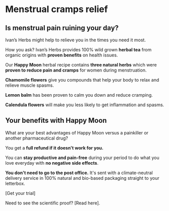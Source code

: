 # Menstrual cramps relief

## Is menstrual pain ruining your day?

Ivan’s Herbs might help to relieve you in the times you need it most.

How you ask? Ivan’s Herbs provides 100% wild grown **herbal tea** from organic origins with **proven benefits** on health issues. 

Our **Happy Moon** herbal recipe contains **three natural herbs** which were **proven to reduce pain and cramps** for women during menstruation. 


**Chamomile flowers** give you compounds that help your body to relax and relieve muscle spasms.

**Lemon balm** has been proven to calm you down and reduce cramping.

**Calendula flowers** will make you less likely to get inflammation and spasms.


## Your benefits with Happy Moon
What are your best advantages of Happy Moon versus a painkiller or another pharmaceutical drug? 

You get a **full refund if it doesn't work for you.**

You can **stay productive and pain-free** during your period to do what you love everyday with **no negative side effects**.

**You don't need to go to the post office.** It's sent with a climate-neutral delivery service in 100% natural and bio-based packaging straight to your letterbox. 

[Get your trial]  

Need to see the scientific proof? [Read here].
